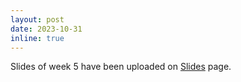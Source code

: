```yaml
---
layout: post
date: 2023-10-31
inline: true
---
```


Slides of week 5 have been uploaded on [Slides](/slides/) page.

